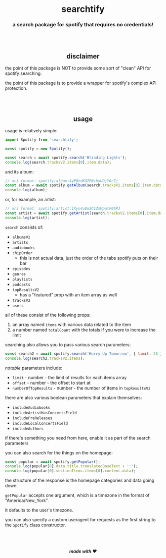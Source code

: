 <div align='center'>
    <h1>searchtify</h1>
    <h3>a search package for spotify that requires no credentials!</h3>
</div>

<br><br>

<h2 align='center'>disclaimer</h2>

the point of this package is NOT to provide some sort of "clean" API for spotify searching.

the point of this package is to provide a wrapper for spotify's complex API protection.

<br><br>

<h2 align='center'>usage</h2>

usage is relatively simple:

```js
import Spotify from 'searchtify';

const spotify = new Spotify();

const search = await spotify.search('Blinding Lights');
console.log(search.tracksV2.items[0].item.data);
```

and its album:
```js
// uri format: spotify:album:4yP0hdKOZPNshxUOjY0cZj
const album = await spotify.getAlbum(search.tracksV2.items[0].item.data.albumOfTrack.uri);
console.log(album);
```

or, for example, an artist:

```js
// uri format: spotify:artist:1Xyo4u8uXC1ZmMpatF05PJ
const artist = await spotify.getArtist(search.tracksV2.items[0].item.data.artists.items[0].uri);
console.log(artist);
```

`search` consists of:

- `albumsV2`
- `artists`
- `audiobooks`
- `chipOrder`
  - this is not actual data, just the order of the tabs spotify puts on their bar
- `episodes`
- `genres`
- `playlists`
- `podcasts`
- `topResultsV2`
  - has a "featured" prop with an item array as well
- `tracksV2`
- `users`

all of these consist of the following props:

1. an array named `items` with various data related to the item
2. a number named `totalCount` with the totals if you were to increase the limit

searching also allows you to pass various search parameters:

```js
const search2 = await spotify.search('Hurry Up Tomorrow', { limit: 25 });
console.log(search2.tracksV2.items);
```

*notable* parameters include:

- `limit` - number - the limit of results for each items array
- `offset` - number - the offset to start at
- `numberOfTopResults` - number - the number of items in `topResultsV2`

there are also various boolean parameters that explain themselves:

- `includeAudiobooks`
- `includeArtistHasConcertsField`
- `includePreReleases`
- `includeLocalConcertsField`
- `includeAuthors`

if there's something you need from here, enable it as part of the search parameters

you can also search for the things on the homepage:

```js
const popular = await spotify.getPopular();
console.log(popular[0].data.title.translatedBaseText + ':');
console.log(popular[0].sectionItems.items[0].content.data);
```

the structure of the response is the homepage categories and data going down.

`getPopular` accepts one argument, which is a timezone in the format of "America/New_York".

it defaults to the user's timezone.

you can also specify a custom useragent for requests as the first string to the `Spotify` class constructor.

<br><br>
<h5 align='center'>made with ❤️</h5>